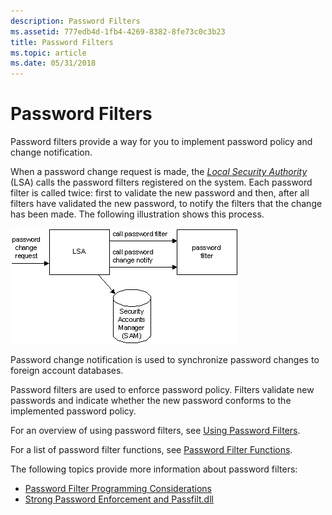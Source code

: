 ```yaml
---
description: Password Filters
ms.assetid: 777edb4d-1fb4-4269-8382-8fe73c0c3b23
title: Password Filters
ms.topic: article
ms.date: 05/31/2018
---
```


# Password Filters

Password filters provide a way for you to implement password policy and change notification.

When a password change request is made, the [*Local Security Authority*](/windows/desktop/SecGloss/l-gly) (LSA) calls the password filters registered on the system. Each password filter is called twice: first to validate the new password and then, after all filters have validated the new password, to notify the filters that the change has been made. The following illustration shows this process.

![password change request](images/pswdfilte.png)

Password change notification is used to synchronize password changes to foreign account databases.

Password filters are used to enforce password policy. Filters validate new passwords and indicate whether the new password conforms to the implemented password policy.

For an overview of using password filters, see [Using Password Filters](using-password-filters.md).

For a list of password filter functions, see [Password Filter Functions](management-functions.md).

The following topics provide more information about password filters:

-   [Password Filter Programming Considerations](password-filter-programming-considerations.md)
-   [Strong Password Enforcement and Passfilt.dll](strong-password-enforcement-and-passfilt-dll.md)

 

 
